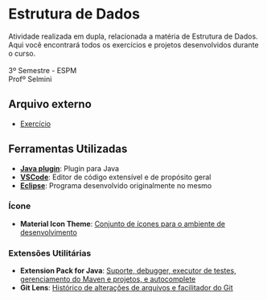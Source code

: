 # Estrutura de Dados 

Atividade realizada em dupla, relacionada a matéria de Estrutura de Dados. Aqui você encontrará todos os exercícios e projetos desenvolvidos durante o curso.
<br /> 
<br /> 3º Semestre - ESPM
<br /> Profº Selmini

## Arquivo externo

- [Exercício](https://drive.google.com/file/d/1GXneszcc3BkYiPpksn20mdT7XZexMvQF/view?usp=sharing)

## Ferramentas Utilizadas

- [**Java plugin**](https://github.com/halcyon/asdf-java): Plugin para Java
- [**VSCode**](https://code.visualstudio.com): Editor de código extensível e de propósito geral
- [**Eclipse**](https://www.eclipse.org/downloads/): Programa desenvolvido originalmente no mesmo

### Ícone

- **Material Icon Theme**: [Conjunto de ícones para o ambiente de desenvolvimento](https://marketplace.visualstudio.com/items?itemName=PKief.material-icon-theme)

### Extensões Utilitárias

- **Extension Pack for Java**: [Suporte, debugger, executor de testes, gerenciamento do Maven e projetos, e autocomplete](https://marketplace.visualstudio.com/items?itemName=vscjava.vscode-java-pack)
- **Git Lens**: [Histórico de alterações de arquivos e facilitador do Git](https://marketplace.visualstudio.com/items?itemName=eamodio.gitlens)

